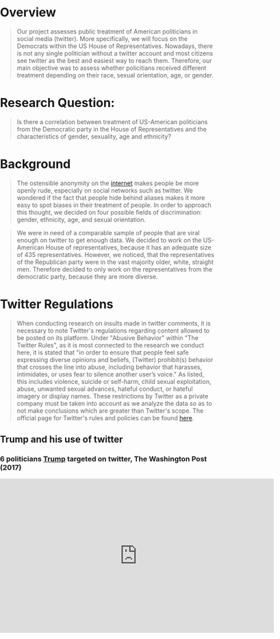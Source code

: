 <title>Example</title> <style> body { margin:0; padding:0; background-image:url("/china-environment/assets/images/Twitter.jpg"); background-repeat: no-repeat; webkit-background-size: cover; moz-background-size: cover; o-background-size: cover; background-size: cover; } </style>

# Overview
> Our project assesses public treatment of American politicians in social media (twitter). More specifically, we will focus on the Democrats within the US House of Representatives. Nowadays, there is not any single politician without a twitter account and most citizens see twitter as the best and easiest way to reach them. Therefore, our main objective was to assess whether policitians received different treatment depending on their race, sexual orientation, age, or gender. 

# Research Question: 
> Is there a correlation between treatment of US-American politicians from the Democratic party in the House of Representatives and the characteristics of gender, sexuality, age and ethnicity?

# Background 
> The ostensible anonymity on the [internet](https://forward.com/shma-now/tochecha-rebuke/353506/the-dangers-of-anonymity-on-the-internet/) makes people be more openly rude, especially on social networks such as twitter.  We wondered if the fact that people hide behind aliases makes it more easy to spot biases in their treatment of people. In order to approach this thought, we decided on four possible fields of discrimination: gender, ethnicity, age, and sexual orientation.  

>We were in need of a comparable sample of people that are viral enough on twitter to get enough data. We decided to work on the US-American House of representatives, because it has an adequate size of 435 representatives. However, we noticed, that  the representatives of the Republican party were in the vast majority older, white, straight men. Therefore decided to only work on the representatives from the democratic party, because they are more diverse. 

# Twitter Regulations
> When conducting research on insults made in twitter comments, it is necessary to note Twitter's regulations regarding content allowed to be posted on its platform. Under "Abusive Behavior" within "The Twitter Rules", as it is most connected to the research we conduct here, it is stated that "in order to ensure that people feel safe expressing diverse opinions and beliefs, (Twitter) prohibit(s) behavior that crosses the line into abuse, including behavior that harasses, intimidates, or uses fear to silence another user’s voice." As listed, this includes violence, suicide or self-harm, child sexual exploitation, abuse, unwanted sexual advances, hateful conduct, or hateful imagery or display names. These restrictions by Twitter as a private company must be taken into account as we analyze the data so as to not make conclusions which are greater than Twitter's scope. The official page for Twitter's rules and policies can be found [here](https://help.twitter.com/en/rules-and-policies/twitter-rules).

## Trump and his use of twitter 
### 6 politicians [Trump](https://www.youtube.com/watch?v=VyLIJNHv92U) targeted on twitter, The Washington Post (2017)

<iframe width="640" height="360" src="https://www.youtube.com/watch?v=VyLIJNHv92U" frameborder="0" gesture="media" allowfullscreen></iframe>
